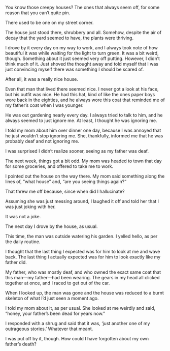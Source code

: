 You know those creepy houses? The ones that always seem off, for some reason that you can’t quite pin.

There used to be one on my street corner.

The house just stood there, shrubbery and all. Somehow, despite the air of decay that the yard seemed to have, the plants were thriving. 

I drove by it every day on my way to work, and I always took note of how beautiful it was while waiting for the light to turn green. It was a bit weird, though. Something about it just seemed very off putting. However, I didn’t think much of it. Just shoved the thought away and told myself that I was just convincing myself there was something I should be scared of.

After all, it was a really nice house. 

Even that man that lived there seemed nice. I never got a look at his face, but his outfit was nice. He had this hat, kind of like the ones paper boys wore back in the eighties, and he always wore this coat that reminded me of my father’s coat when I was younger. 

He was out gardening nearly every day. I always tried to talk to him, and he always seemed to just ignore me. At least, I thought he was ignoring me. 

I told my mom about him over dinner one day, because I was annoyed that he just wouldn’t stop ignoring me. She, thankfully, informed me that he was probably deaf and not ignoring me. 

I was surprised I didn’t realize sooner, seeing as my father was deaf.

The next week, things got a bit odd. My mom was headed to town that day for some groceries, and offered to take me to work. 

I pointed out the house on the way there. My mom said something along the lines of, “what house” and, “are you seeing things again?“

That threw me off because, since when did I hallucinate?

Assuming she was just messing around, I laughed it off and told her that I was just joking with her.

It was not a joke. 

The next day I drove by the house, as usual.

This time, the man was outside watering his garden. I yelled hello, as per the daily routine.

I thought that the last thing I expected was for him to look at me and wave back. The last thing I actually expected was for him to look exactly like my father did.

My father, who was mostly deaf, and who owned the exact same coat that this man—my father—had been wearing. The gears in my head all clicked together at once, and I raced to get out of the car.

When I looked up, the man was gone and the house was reduced to a burnt skeleton of what I’d just seen a moment ago. 

I told my mom about it, as per usual. She looked at me weirdly and said, “honey, your father’s been dead for years now.”

I responded with a shrug and said that it was, ‘just another one of my outrageous stories.’ Whatever that meant. 

I was put off by it, though. How could I have forgotten about my own father’s death?